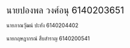 <font size="5">นายปองพล วงศ์อนุ 6140203651 </font> <br>
<br />นายภาณวุัฒน์ ปะทัง 6140204402<br />
<br />นายกฤษฎากรณ์ สืบสำราญ 6140200541<br />
